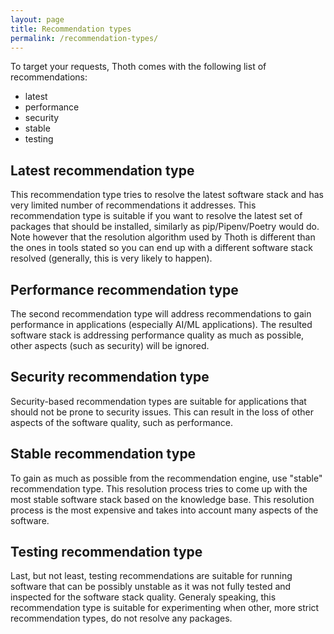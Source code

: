 ```yaml
---
layout: page
title: Recommendation types
permalink: /recommendation-types/
---
```


To target your requests, Thoth comes with the following list of recommendations:

 * latest
 * performance
 * security
 * stable
 * testing
 
## Latest recommendation type

This recommendation type tries to resolve the latest software stack and has
very limited number of recommendations it addresses. This recommendation type
is suitable if you want to resolve the latest set of packages that should be
installed, similarly as pip/Pipenv/Poetry would do. Note however that the
resolution algorithm used by Thoth is different than the ones in tools stated
so you can end up with a different software stack resolved (generally, this is
very likely to happen).

## Performance recommendation type

The second recommendation type will address recommendations to gain performance
in applications (especially AI/ML applications). The resulted software stack
is addressing performance quality as much as possible, other aspects (such as
security) will be ignored.

## Security recommendation type

Security-based recommendation types are suitable for applications that should
not be prone to security issues. This can result in the loss of other aspects of
the software quality, such as performance.

## Stable recommendation type

To gain as much as possible from the recommendation engine, use "stable"
recommendation type. This resolution process tries to come up with the most
stable software stack based on the knowledge base. This resolution process is
the most expensive and takes into account many aspects of the software.

## Testing recommendation type

Last, but not least, testing recommendations are suitable for running software
that can be possibly unstable as it was not fully tested and inspected for the
software stack quality. Generaly speaking, this recommendation type is suitable
for experimenting when other, more strict recommendation types, do not resolve
any packages.
